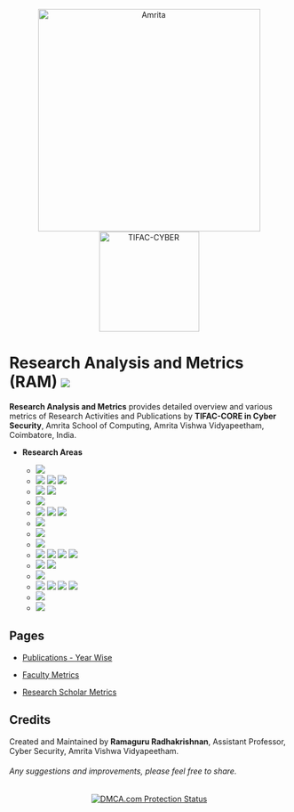 
<p align="center">
    <img src="https://amrita-tifac-cyber-blockchain.github.io/Amrita-TIFAC-Cyber-Blockchain/AVV_PNG.png" alt ="Amrita" width="400" />
    <img src="https://amrita-tifac-cyber-blockchain.github.io/Amrita-TIFAC-Cyber-Blockchain/TIFAC-CORE_in_Cyber_Security.png" alt ="TIFAC-CYBER" width="180" />
</p>

# Research Analysis and Metrics (RAM) ![](https://img.shields.io/badge/-Live-brightgreen)

**Research Analysis and Metrics** provides detailed overview and various metrics of Research Activities and Publications by **TIFAC-CORE in Cyber Security**, Amrita School of Computing, Amrita Vishwa Vidyapeetham, Coimbatore, India.

- **Research Areas**

    - ![](https://img.shields.io/badge/-Android_Security-blue) 
    - ![](https://img.shields.io/badge/-Blockchain_Technology-blue) ![](https://img.shields.io/badge/-Cryptocurrency-blue) ![](https://img.shields.io/badge/-Metaverse-blue)
    - ![](https://img.shields.io/badge/-Cryptography-blue) ![](https://img.shields.io/badge/-Cryptanalysis-blue) 
    - ![](https://img.shields.io/badge/-Cyber_Psychology-blue) 
    - ![](https://img.shields.io/badge/-Cyber_Forensics-blue) ![](https://img.shields.io/badge/-Blockchain_Forensics-blue) ![](https://img.shields.io/badge/-Cryptocurrency_Forensics-blue)
    - ![](https://img.shields.io/badge/-Dark_Web-blue) 
    - ![](https://img.shields.io/badge/-Formal_Methods-blue)  
    - ![](https://img.shields.io/badge/-IoT-blue) 
    - ![](https://img.shields.io/badge/-Machine_Learning-blue) ![](https://img.shields.io/badge/-Malware-blue) ![](https://img.shields.io/badge/-IDS-blue) ![](https://img.shields.io/badge/-IPS-blue)
    - ![](https://img.shields.io/badge/-Network_Security-blue) ![](https://img.shields.io/badge/-Wireless-blue)  
    - ![](https://img.shields.io/badge/-Secure_Coding-blue) 
    - ![](https://img.shields.io/badge/-Steganography-blue) ![](https://img.shields.io/badge/-Steganalysis-blue) ![](https://img.shields.io/badge/-Visual_Cryptography-blue) ![](https://img.shields.io/badge/-Software_Watermarking-blue) 
    - ![](https://img.shields.io/badge/-Vulnerability_Assessment-blue)
    - ![](https://img.shields.io/badge/-Web_Security-blue) 

## Pages 
  
- [Publications - Year Wise](Publications/Main.md)

- [Faculty Metrics](RAM-F.md)

- [Research Scholar Metrics](RAM-RA.md)


## Credits
Created and Maintained by **Ramaguru Radhakrishnan**, Assistant Professor, Cyber Security, Amrita Vishwa Vidyapeetham.
<h6> Any suggestions and improvements, please feel free to share. </h6>


<center>
<a href="//www.dmca.com/Protection/Status.aspx?ID=965c50dc-053f-4726-979f-a1f09dcb2fda" title="DMCA.com Protection Status" class="dmca-badge"> <img src ="https://images.dmca.com/Badges/dmca_protected_sml_120j.png?ID=965c50dc-053f-4726-979f-a1f09dcb2fda"  alt="DMCA.com Protection Status" /></a>  <script src="https://images.dmca.com/Badges/DMCABadgeHelper.min.js"> </script>
</center>
